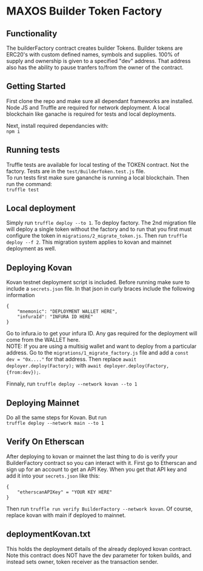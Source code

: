 MAXOS Builder Token Factory
===========================

Functionality
-------------
The builderFactory contract creates builder Tokens. Builder tokens are ERC20's with custom defined names, symbols and supplies. 100% of supply and ownership is given to a specified "dev" address. That address also has the ability to pause tranfers to/from the owner of the contract. 

Getting Started
---------------
First clone the repo and make sure all dependant frameworks are installed. Node JS and Truffle are required for network deployment. A local blockchain like ganache is required for tests and local deployments.  
  
Next, install required dependancies with:  
`npm i`  

Running tests
-------------
Truffle tests are available for local testing of the TOKEN contract. Not the factory. Tests are in the `test/BuilderToken.test.js` file.  
To run tests first make sure gananche is running a local blockchain. Then run the command:  
`truffle test`

Local deployment
----------------
Simply run `truffle deploy --to 1`. To deploy factory. The 2nd migration file will deploy a single token without the factory and to run that you first must configure the token in `migrations/2_migrate_token.js`. Then run `truffle deploy --f 2`. This migration system applies to kovan and mainnet deployment as well.

Deploying Kovan
---------------
Kovan testnet deployment script is included. Before running make sure to include a `secrets.json` file. In that json in curly braces include the following information  
```
{
    "mnemonic": "DEPLOYMENT WALLET HERE",
    "infuraId": "INFURA ID HERE"
}
```
Go to infura.io to get your infura ID. Any gas required for the deployment will come from the WALLET here.  
NOTE: If you are using a multisig wallet and want to deploy from a particular address. Go to the `migrations/1_migrate_factory.js` file and add a `const dev = "0x...."` for that address. Then replace `await deployer.deploy(Factory);` with `await deployer.deploy(Factory,{from:dev});`.

Finnaly, run `truffle deploy --network kovan --to 1`

Deploying Mainnet
-----------------
Do all the same steps for Kovan. But run  
`truffle deploy --network main --to 1`

Verify On Etherscan
-------------------
After deploying to kovan or mainnet the last thing to do is verify your BuilderFactory contract so you can interact with it. First go to Etherscan and sign up for an account to get an API Key. When you get that API key and add it into your `secrets.json` like this:
```
{
    "etherscanAPIKey" = "YOUR KEY HERE"
}
```

Then run `truffle run verify BuilderFactory --network kovan`. Of course, replace kovan with main if deployed to mainnet.

deploymentKovan.txt
-------------------
This holds the deployment details of the already deployed kovan contract. Note this contract does NOT have the dev parameter for token builds, and instead sets owner, token receiver as the transaction sender.
